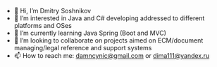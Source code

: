 - 👋 Hi, I’m Dmitry Soshnikov
- 👀 I’m interested in Java and C# developing addressed to different platforms and OSes
- 🌱 I’m currently learning Java Spring (Boot and MVC)
- 💞️ I’m looking to collaborate on projects aimed on ECM/document managing/legal reference and support systems
- 📫 How to reach me: damncynic@gmail.com or dima111@yandex.ru

<!---
DamnCynic/DamnCynic is a ✨ special ✨ repository because its `README.md` (this file) appears on your GitHub profile.
You can click the Preview link to take a look at your changes.
--->
